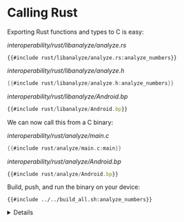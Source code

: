 # Calling Rust

Exporting Rust functions and types to C is easy:

_interoperability/rust/libanalyze/analyze.rs_

```rust,editable
{{#include rust/libanalyze/analyze.rs:analyze_numbers}}
```

_interoperability/rust/libanalyze/analyze.h_

```c
{{#include rust/libanalyze/analyze.h:analyze_numbers}}
```

_interoperability/rust/libanalyze/Android.bp_

```javascript
{{#include rust/libanalyze/Android.bp}}
```

We can now call this from a C binary:

_interoperability/rust/analyze/main.c_

```c
{{#include rust/analyze/main.c:main}}
```

_interoperability/rust/analyze/Android.bp_

```javascript
{{#include rust/analyze/Android.bp}}
```


Build, push, and run the binary on your device:

```shell
{{#include ../../build_all.sh:analyze_numbers}}
```

<details>

`#[no_mangle]` disables Rust's usual name mangling, so the exported symbol will just be the name of
the function. You can also use `#[export_name = "some_name"]` to specify whatever name you want.

</details>
